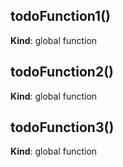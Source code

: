 <a name="BITBUCKET-todoFunction1"></a>
## todoFunction1()
**Kind**: global function


<a name="BITBUCKET-todoFunction2"></a>
## todoFunction2()
**Kind**: global function


<a name="BITBUCKET-todoFunction3"></a>
## todoFunction3()
**Kind**: global function


